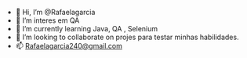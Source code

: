- 👋 Hi, I’m @Rafaelagarcia
- 👀 I’m interes em QA
- 🌱 I’m currently learning  Java, QA , Selenium
- 💞️ I’m looking to collaborate on  projes  para testar minhas habilidades.
- 📫  Rafaelagarcia240@gmail.com

<!---
Rafaelagarcia/Rafaelagarcia is a ✨ special ✨ repository because its `README.md` (this file) appears on your GitHub profile.
You can click the Preview link to take a look at your changes.
--->
